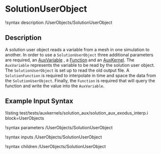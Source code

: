 # SolutionUserObject

!syntax description /UserObjects/SolutionUserObject

## Description

A solution user object reads a variable from a mesh in one simulation to another.  In
order to use a `SolutionUserObject` three additional parameters are required, an
[AuxVariable](/AuxVariables/index.md) , a [Function](/Functions/index.md) and an [AuxKernel](/AuxKernels/index.md).  The `AuxVariable` represents the
variable to be read by the solution user object.  The `SolutionUserObject` is set up to
read the old output file.  A `SolutionFunction` is required to interpolate in time and
space the data from the `SolutionUserObject`.  Finally, the `Function` is required that
will query the function and write the value into the `AuxVariable`.

## Example Input Syntax

!listing test/tests/auxkernels/solution_aux/solution_aux_exodus_interp.i block=UserObjects

!syntax parameters /UserObjects/SolutionUserObject

!syntax inputs /UserObjects/SolutionUserObject

!syntax children /UserObjects/SolutionUserObject
